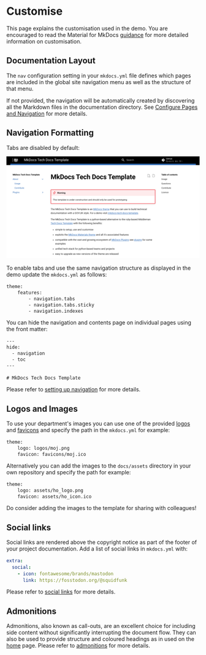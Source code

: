 # Customise

This page explains the customisation used in the demo. You are encouraged to read the Material for MkDocs [guidance](https://squidfunk.github.io/mkdocs-material/) for more detailed information on customisation.

## Documentation Layout

The `nav` configuration setting in your `mkdocs.yml` file defines which pages are included in the global site navigation menu as well as the structure of that menu.

If not provided, the navigation will be automatically created by discovering all the Markdown files in the documentation directory. See [Configure Pages and Navigation](https://www.mkdocs.org/user-guide/writing-your-docs/#configure-pages-and-navigation) for more details.

## Navigation Formatting

Tabs are disabled by default:

![No tabs](no_tabs.png)

To enable tabs and use the same navigation structure as displayed in the demo update the `mkdocs.yml` as follows:
```
theme:
    features:
        - navigation.tabs
        - navigation.tabs.sticky
        - navigation.indexes
```

You can hide the navigation and contents page on individual pages using the front matter:

```
---
hide:
  - navigation
  - toc
---

# MkDocs Tech Docs Template

```

Please refer to [setting up navigation](https://squidfunk.github.io/mkdocs-material/setup/setting-up-navigation/) for more details.

## Logos and Images

To use your department's images you can use one of the provided [logos](../tech_docs_template/logos/) and [favicons](../tech_docs_template/favicons/) and specify the path in the `mkdocs.yml` for example:

```
theme:
    logo: logos/moj.png
    favicon: favicons/moj.ico             
```

Alternatively you can add the images to the `docs/assets` directory in your own repository and specify the path for example:

```
theme:
    logo: assets/ho_logo.png
    favicon: assets/ho_icon.ico             
```

Do consider adding the images to the template for sharing with colleagues!

## Social links

Social links are rendered above the copyright notice as part of the 
footer of your project documentation. Add a list of social links in `mkdocs.yml` 
with:

``` yaml
extra:
  social:
    - icon: fontawesome/brands/mastodon
      link: https://fosstodon.org/@squidfunk
```

Please refer to [social links](https://squidfunk.github.io/mkdocs-material/setup/setting-up-the-footer/?h=social#navigation) for more details.

## Admonitions

Admonitions, also known as call-outs, are an excellent choice for including side content without significantly interrupting the document flow. They can also be used to provide structure and coloured headings as in used on the [home](README.md) page. Please refer to [admonitions](https://squidfunk.github.io/mkdocs-material/reference/admonitions/#admonition-icons) for more details.